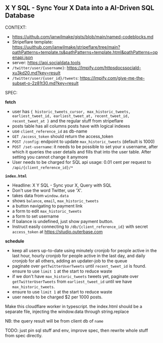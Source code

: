 ## X Y SQL - Sync Your X Data into a AI-Driven SQL Database

CONTEXT:

- https://uithub.com/janwilmake/gists/blob/main/named-codeblocks.md
- Stripeflare template: https://uuithub.com/janwilmake/stripeflare/tree/main?pathPatterns=template.ts&pathPatterns=template.html&pathPatterns=openapi.json
- server: https://api.socialdata.tools
- `/twitter/user/{username}`: https://lmpify.com/httpsdocssociald-xu3kd20.md?key=result
- `/twitter/user/{user_id}/tweets`: https://lmpify.com/give-me-the-subset-o-2z81t30.md?key=result

SPEC:

**fetch**

- user has `{ historic_tweets_cursor, max_historic_tweets, earliest_tweet_id, earliest_tweet_at, recent_tweet_id, recent_tweet_at }` and the regular stuff from stripeflare
- posts table has all columns posts have with logical indexes
- use `client_reference_id` as db-name
- `GET /access_token` should return the access_token
- `POST /config`: endpoint to update `max_historic_tweets` (default is 1000)
- `POST /set-username`: it needs to be possible to set your x username, after which it queries the user details and fills that into the user table. After setting you cannot change it anymore
- User needs to be charged for SQL api usage: 0.01 cent per request to `/api/{client_reference_id}/*`

**`index.html`**

- Headline: X Y SQL - Sync your X, Query with SQL
- Don't use the word Twitter, use 'X'.
- takes data from `window.data`
- shows `balance`, `email`, `max_historic_tweets`
- a button navigating to payment link
- a form to edit `max_historic_tweets`
- a form to set username
- If balance is undefined, just show payment button.
- Instruct easily connecting to `/db/{client_reference_id}` with secret `access_token` at https://studio.outerbase.com

**schedule**

- keep all users up-to-date using minutely cronjob for people active in the last hour, hourly cronjob for people active in the last day, and daily cronjob for all others, adding an updater-job to the queue
- paginate over `getTwitterUserTweets` until `recent_tweet_id` is found. ensure to use `limit 1` at the start to reduce waste
- if we don't have `max_historic_tweets` tweets yet, paginate over `getTwitterUserTweets` from `earliest_tweet_id` until we have `max_historic_tweets`.
- ensure to use `limit 1` at the start to reduce waste
- user needs to be charged $2 per 1000 posts.

Make this cloudflare worker in typescript. the index.html should be a separate file, injecting the window.data through string.replace

NB: the query result will be from client db of `name`

TODO: just pin sql stuff and env, improve spec, then rewrite whole stuff from spec directly.
